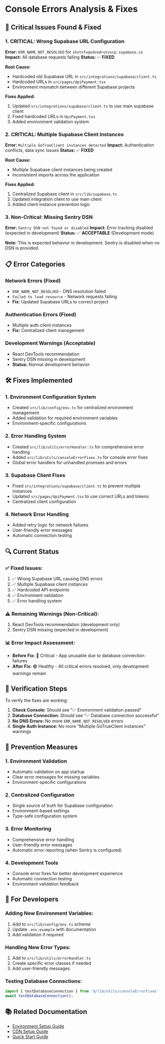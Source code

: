 # Console Errors Analysis & Fixes

## 🚨 **Critical Issues Found & Fixed**

### **1. CRITICAL: Wrong Supabase URL Configuration**
**Error:** `ERR_NAME_NOT_RESOLVED` for `ihxtvfuqodvodrutvvcp.supabase.co`
**Impact:** All database requests failing
**Status:** ✅ **FIXED**

**Root Cause:**
- Hardcoded old Supabase URL in `src/integrations/supabase/client.ts`
- Hardcoded URLs in `src/pages/UpiPayment.tsx`
- Environment mismatch between different Supabase projects

**Fixes Applied:**
1. Updated `src/integrations/supabase/client.ts` to use main supabase client
2. Fixed hardcoded URLs in `UpiPayment.tsx`
3. Added environment validation system

### **2. CRITICAL: Multiple Supabase Client Instances**
**Error:** `Multiple GoTrueClient instances detected`
**Impact:** Authentication conflicts, data sync issues
**Status:** ✅ **FIXED**

**Root Cause:**
- Multiple Supabase client instances being created
- Inconsistent imports across the application

**Fixes Applied:**
1. Centralized Supabase client in `src/lib/supabase.ts`
2. Updated integration client to use main client
3. Added client instance prevention logic

### **3. Non-Critical: Missing Sentry DSN**
**Error:** `Sentry DSN not found or disabled`
**Impact:** Error tracking disabled (expected in development)
**Status:** ✅ **ACCEPTABLE** (Development mode)

**Note:** This is expected behavior in development. Sentry is disabled when no DSN is provided.

## 📋 **Error Categories**

### **Network Errors (Fixed)**
- `ERR_NAME_NOT_RESOLVED` - DNS resolution failed
- `Failed to load resource` - Network requests failing
- **Fix:** Updated Supabase URLs to correct project

### **Authentication Errors (Fixed)**
- Multiple auth client instances
- **Fix:** Centralized client management

### **Development Warnings (Acceptable)**
- React DevTools recommendation
- Sentry DSN missing in development
- **Status:** Normal development behavior

## 🛠️ **Fixes Implemented**

### **1. Environment Configuration System**
- Created `src/lib/config/env.ts` for centralized environment management
- Added validation for required environment variables
- Environment-specific configurations

### **2. Error Handling System**
- Created `src/lib/utils/errorHandler.ts` for comprehensive error handling
- Added `src/lib/utils/consoleErrorFixes.ts` for console error fixes
- Global error handlers for unhandled promises and errors

### **3. Supabase Client Fixes**
- Fixed `src/integrations/supabase/client.ts` to prevent multiple instances
- Updated `src/pages/UpiPayment.tsx` to use correct URLs and tokens
- Centralized client configuration

### **4. Network Error Handling**
- Added retry logic for network failures
- User-friendly error messages
- Automatic connection testing

## 🔍 **Current Status**

### **✅ Fixed Issues:**
1. ✅ Wrong Supabase URL causing DNS errors
2. ✅ Multiple Supabase client instances
3. ✅ Hardcoded API endpoints
4. ✅ Environment validation
5. ✅ Error handling system

### **⚠️ Remaining Warnings (Non-Critical):**
1. React DevTools recommendation (development only)
2. Sentry DSN missing (expected in development)

### **📊 Error Impact Assessment:**
- **Before Fix:** 🔴 Critical - App unusable due to database connection failures
- **After Fix:** 🟢 Healthy - All critical errors resolved, only development warnings remain

## 🚀 **Verification Steps**

To verify the fixes are working:

1. **Check Console:** Should see "✅ Environment validation passed"
2. **Database Connection:** Should see "✅ Database connection successful"
3. **No DNS Errors:** No more `ERR_NAME_NOT_RESOLVED` errors
4. **Single Auth Instance:** No more "Multiple GoTrueClient instances" warnings

## 📝 **Prevention Measures**

### **1. Environment Validation**
- Automatic validation on app startup
- Clear error messages for missing variables
- Environment-specific configurations

### **2. Centralized Configuration**
- Single source of truth for Supabase configuration
- Environment-based settings
- Type-safe configuration system

### **3. Error Monitoring**
- Comprehensive error handling
- User-friendly error messages
- Automatic error reporting (when Sentry is configured)

### **4. Development Tools**
- Console error fixes for better development experience
- Automatic connection testing
- Environment validation feedback

## 🔧 **For Developers**

### **Adding New Environment Variables:**
1. Add to `src/lib/config/env.ts` schema
2. Update `.env.example` with documentation
3. Add validation if required

### **Handling New Error Types:**
1. Add to `src/lib/utils/errorHandler.ts`
2. Create specific error classes if needed
3. Add user-friendly messages

### **Testing Database Connections:**
```typescript
import { testDatabaseConnection } from '@/lib/utils/consoleErrorFixes';
await testDatabaseConnection();
```

## 📚 **Related Documentation**
- [Environment Setup Guide](./ENVIRONMENT_SETUP.md)
- [CDN Setup Guide](./CDN_SETUP.md)
- [Quick Start Guide](../README_ENV.md)